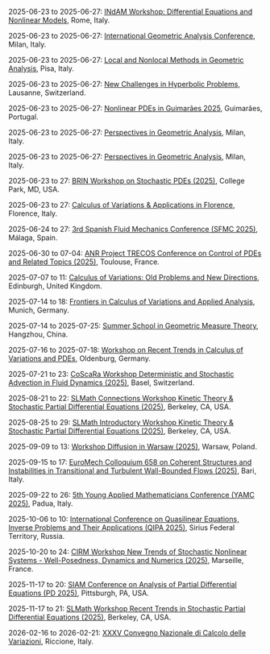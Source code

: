 2025-06-23 to 2025-06-27: [INdAM Workshop: Differential Equations and Nonlinear Models](https://cvgmt.sns.it/event/1000/ "The workshop explores nonlinear differential equations, focusing on physical models. Topics include reaction-diffusion systems, nonlinear waves, and pattern formation. Discussions cover applications in fluid dynamics, plasma physics, and biological systems, emphasizing analytical solutions."), Rome, Italy.

2025-06-23 to 2025-06-27: [International Geometric Analysis Conference](https://bidsa.unibocconi.eu/international-geometric-analysis-conference-milan "The conference explores geometric analysis, focusing on applications in physics. Topics include curvature flows, minimal surfaces, and geometric PDEs. Discussions cover connections to general relativity, quantum field theory, and materials science, emphasizing analytical and geometric methods."), Milan, Italy.

2025-06-23 to 2025-06-27: [Local and Nonlocal Methods in Geometric Analysis](https://cvgmt.sns.it/event/1020/ "The conference explores local and nonlocal methods in geometric analysis, focusing on physical applications. Topics include fractional PDEs, minimal surfaces, and curvature flows. Discussions cover connections to general relativity and quantum mechanics, emphasizing analytical techniques."), Pisa, Italy.

2025-06-23 to 2025-06-27: [New Challenges in Hyperbolic Problems](https://cvgmt.sns.it/event/1021/ "The conference addresses new challenges in hyperbolic PDEs, focusing on physical applications. Topics include nonlinear wave equations, shock formation, and relativistic hydrodynamics. Discussions cover modeling in plasma physics and general relativity, emphasizing analytical and numerical methods."), Lausanne, Switzerland.

2025-06-23 to 2025-06-27: [Nonlinear PDEs in Guimarães 2025](https://www.math.uminho.pt/npde-guimaraes-2025/ "The conference explores nonlinear PDEs, focusing on physical applications. Topics include reaction-diffusion equations, fluid dynamics, and wave propagation. Discussions cover modeling in plasma physics, biophysics, and general relativity, emphasizing analytical and numerical solutions."), Guimarães, Portugal.

2025-06-23 to 2025-06-27: [Perspectives in Geometric Analysis](https://sites.google.com/view/geometrical-analysis-polimi/home "The conference explores geometric analysis, focusing on applications in physics. Topics include curvature flows, minimal surfaces, and geometric PDEs. Discussions cover connections to general relativity and quantum field theory, emphasizing analytical and geometric methods."), Milan, Italy.

2025-06-23 to 2025-06-27: [Perspectives in Geometric Analysis](https://cvgmt.sns.it/event/1004/ "The workshop investigates geometric analysis, with applications in physics. Topics include harmonic maps, Ricci flow, and geometric inequalities. Discussions explore implications for quantum mechanics and general relativity, emphasizing geometric and analytical techniques."), Milan, Italy.

2025-06-23 to 27: [BRIN Workshop on Stochastic PDEs (2025)](https://brinmrc.umd.edu/programs/workshops/summer25/summer25-workshop-pdes.html "This workshop focuses on stochastic partial differential equations, covering regularity, numerical methods, and probabilistic solutions. Topics include stochastic heat equations, applications in fluid dynamics and finance, emphasizing mathematical and computational approaches to stochastic PDEs."), College Park, MD, USA.

2025-06-23 to 27: [Calculus of Variations & Applications in Florence](https://cvgmt.sns.it/news/120/ "The conference explores calculus of variations, focusing on applications in physical systems. Topics include energy functionals, nonlinear PDEs, and shape optimization. Discussions cover modeling fluid dynamics, elasticity, and quantum mechanics, advancing mathematical techniques for complex phenomena."), Florence, Italy.

2025-06-24 to 27: [3rd Spanish Fluid Mechanics Conference (SFMC 2025)](https://sfmc25.uma.es/ "SFMC 2025 focuses on fluid mechanics, covering computational fluid dynamics, turbulence modeling, and multiphase flows. Topics include aerodynamic simulations, ocean dynamics, and applications in renewable energy, emphasizing numerical and experimental fluid mechanics advancements."), Málaga, Spain.

2025-06-30 to 07-04: [ANR Project TRECOS Conference on Control of PDEs and Related Topics (2025)](https://indico.math.cnrs.fr/event/12315/ "Explores control theory for partial differential equations. Topics include optimal control, stabilization techniques, and applications in fluid dynamics, materials, and engineering systems."), Toulouse, France.

2025-07-07 to 11: [Calculus of Variations: Old Problems and New Directions](https://www.icms.org.uk/CalculusOfVariations "Celebrating Jan Kristensen’s contributions, the conference explores calculus of variations, addressing classical and modern problems. Topics include regularity theory, nonlinear PDEs, and optimal transport. Discussions cover applications in materials science and quantum mechanics, emphasizing new mathematical directions."), Edinburgh, United Kingdom.

2025-07-14 to 18: [Frontiers in Calculus of Variations and Applied Analysis](https://cvgmt.sns.it/event/993/ "The conference explores calculus of variations and applied analysis, focusing on physical applications. Topics include nonlinear PDEs, optimal control, and energy minimization. Discussions cover modeling fluid dynamics, materials science, and quantum systems, advancing mathematical techniques."), Munich, Germany.

2025-07-14 to 2025-07-25: [Summer School in Geometric Measure Theory](https://cvgmt.sns.it/event/933/ "The school explores geometric measure theory, focusing on applications in physics. Topics include minimal surfaces, varifolds, and regularity theory. Lectures cover modeling in materials science and quantum mechanics, emphasizing geometric and analytic methods."), Hangzhou, China.

2025-07-16 to 2025-07-18: [Workshop on Recent Trends in Calculus of Variations and PDEs](https://sites.google.com/view/workshopoldenburg/home "The workshop explores recent trends in calculus of variations and PDEs, with physical applications. Topics include optimal transport, variational methods, and nonlinear PDEs. Discussions cover modeling in quantum systems and materials science, emphasizing advanced techniques."), Oldenburg, Germany.

2025-07-21 to 23: [CoScaRa Workshop Deterministic and Stochastic Advection in Fluid Dynamics (2025)](https://dmi.unibas.ch/en/personen/gianluca-crippa/coscara-workshop-2025/ "This workshop explores advection in fluid dynamics, covering deterministic and stochastic transport, Lagrangian dynamics, and turbulence. Topics include applications in oceanography and atmospheric modeling, emphasizing mathematical and computational approaches to fluid transport phenomena."), Basel, Switzerland.

2025-08-21 to 22: [SLMath Connections Workshop Kinetic Theory & Stochastic Partial Differential Equations (2025)](https://legacy.slmath.org/workshops/1116 "This workshop explores kinetic theory and stochastic PDEs, covering Boltzmann equations, stochastic processes, and multiscale modeling. Topics include applications in fluid dynamics, plasma physics, and biological systems, emphasizing probabilistic and analytical methods for stochastic differential systems."), Berkeley, CA, USA.

2025-08-25 to 29: [SLMath Introductory Workshop Kinetic Theory & Stochastic Partial Differential Equations (2025)](https://legacy.slmath.org/workshops/1117 "This workshop explores kinetic theory and stochastic PDEs, covering transport equations, stochastic processes, and numerical methods. Topics include applications in plasma physics, fluid dynamics, and biological modeling, emphasizing probabilistic and computational approaches to stochastic systems."), Berkeley, CA, USA.

2025-09-09 to 13: [Workshop Diffusion in Warsaw (2025)](https://evolutionarypdes2025.icm.edu.pl/diffusion-in-warsaw/ "This workshop explores diffusion processes, covering stochastic PDEs, random walks, and diffusion equations. Topics include applications in physics, biology, and finance, emphasizing probabilistic and analytical methods for modeling diffusive phenomena in stochastic systems."), Warsaw, Poland.

2025-09-15 to 17: [EuroMech Colloquium 658 on Coherent Structures and Instabilities in Transitional and Turbulent Wall-Bounded Flows (2025)](https://658.euromech.org/ "Focuses on coherent structures in wall-bounded turbulent flows. Topics include instability analysis, computational fluid dynamics, and applications in aerodynamics and engineering."), Bari, Italy.

2025-09-22 to 26: [5th Young Applied Mathematicians Conference (YAMC 2025)](https://yamc.it "YAMC 2025 focuses on applied mathematics, covering numerical analysis, optimization, and mathematical modeling. Topics include applications in physics, biology, and engineering, emphasizing computational and analytical methods for young researchers in applied mathematical sciences."), Padua, Italy.

2025-10-06 to 10: [International Conference on Quasilinear Equations, Inverse Problems and Their Applications (QIPA 2025)](https://qipa2025.mipt.ru/ "Focuses on quasilinear equations and inverse problems. Topics include nonlinear PDEs, parameter estimation, and applications in imaging, geophysics, and engineering."), Sirius Federal Territory, Russia.

2025-10-20 to 24: [CIRM Workshop New Trends of Stochastic Nonlinear Systems - Well-Posedness, Dynamics and Numerics (2025)](https://conferences.cirm-math.fr/3374.html "This workshop explores stochastic nonlinear systems, covering well-posedness, stochastic PDEs, and numerical methods. Topics include applications in fluid dynamics, climate modeling, and biology, emphasizing analytical and computational techniques for studying nonlinear stochastic dynamics and their properties."), Marseille, France.

2025-11-17 to 20: [SIAM Conference on Analysis of Partial Differential Equations (PD 2025)](https://siam.org/conferences-events/siam-conferences/pd25 "PD 2025 focuses on partial differential equations, covering numerical methods, variational techniques, and mathematical modeling. Topics include applications in fluid dynamics, materials science, and biology, emphasizing computational and analytical approaches to solving complex PDE systems."), Pittsburgh, PA, USA.

2025-11-17 to 21: [SLMath Workshop Recent Trends in Stochastic Partial Differential Equations (2025)](https://legacy.slmath.org/workshops/1148 "This workshop explores stochastic PDEs, covering random fields, stochastic integration, and numerical methods. Topics include applications in fluid dynamics, climate modeling, and biological systems, emphasizing probabilistic and computational approaches to stochastic differential systems."), Berkeley, CA, USA.

2026-02-16 to 2026-02-21: [XXXV Convegno Nazionale di Calcolo delle Variazioni](https://cvgmt.sns.it/event/883/ "The conference explores calculus of variations, focusing on physical applications. Topics include energy minimization, optimal control, and geometric PDEs. Discussions cover modeling in quantum systems and materials science, emphasizing variational methods."), Riccione, Italy.

